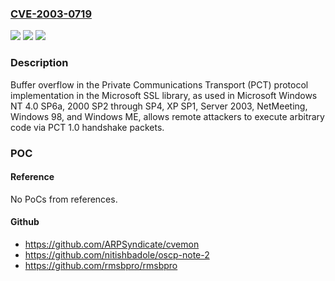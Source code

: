 ### [CVE-2003-0719](https://cve.mitre.org/cgi-bin/cvename.cgi?name=CVE-2003-0719)
![](https://img.shields.io/static/v1?label=Product&message=n%2Fa&color=blue)
![](https://img.shields.io/static/v1?label=Version&message=n%2Fa&color=blue)
![](https://img.shields.io/static/v1?label=Vulnerability&message=n%2Fa&color=brighgreen)

### Description

Buffer overflow in the Private Communications Transport (PCT) protocol implementation in the Microsoft SSL library, as used in Microsoft Windows NT 4.0 SP6a, 2000 SP2 through SP4, XP SP1, Server 2003, NetMeeting, Windows 98, and Windows ME, allows remote attackers to execute arbitrary code via PCT 1.0 handshake packets.

### POC

#### Reference
No PoCs from references.

#### Github
- https://github.com/ARPSyndicate/cvemon
- https://github.com/nitishbadole/oscp-note-2
- https://github.com/rmsbpro/rmsbpro


